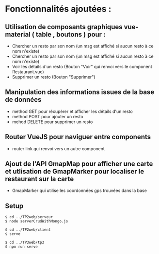 

# Fonctionnalités ajoutées :


## Utilisation de composants graphiques vue-material ( table , boutons ) pour : 
* Chercher un resto par son nom (un msg est affiché si aucun resto à ce nom n'existe)
* Chercher un resto par son nom (un msg est affiché si aucun resto à ce nom n'existe)
* Voir les détails d'un resto (Bouton "Voir" qui renvoi vers le component Restaurant.vue)
* Supprimer un resto (Bouton "Supprimer")

## Manipulation des informations issues de la base de données
* method GET pour récupérer et afficher les détails d'un resto
* method POST pour ajouter un resto
* mehod DELETE pour supprimer un resto

## Router VueJS pour naviguer entre components 
* router link qui renvoi vers un autre component

## Ajout de l'API GmapMap pour afficher une carte et utlisation de GmapMarker pour localiser le restaurant sur la carte
* GmapMarker qui utilise les coordonnées gps trouvées dans la base 




## Setup
```
$ cd ../TP2web/serveur
$ node serverCrudWithMongo.js

$ cd ../TP2web/client
$ serve

$ cd ../TP3web/tp3
$ npm run serve
```

